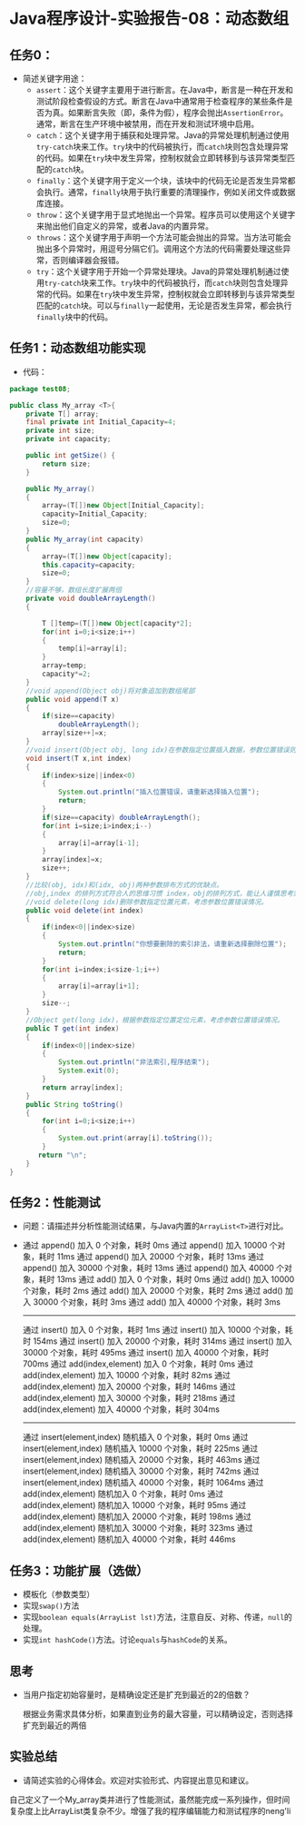 #  Java程序设计-实验报告-08：动态数组

## 任务0：

- 简述关键字用途：
  - `assert`：这个关键字主要用于进行断言。在Java中，断言是一种在开发和测试阶段检查假设的方式。断言在Java中通常用于检查程序的某些条件是否为真。如果断言失败（即，条件为假），程序会抛出`AssertionError`。通常，断言在生产环境中被禁用，而在开发和测试环境中启用。
  - `catch`：这个关键字用于捕获和处理异常。Java的异常处理机制通过使用`try-catch`块来工作。`try`块中的代码被执行，而`catch`块则包含处理异常的代码。如果在`try`块中发生异常，控制权就会立即转移到与该异常类型匹配的`catch`块。
  - `finally`：这个关键字用于定义一个块，该块中的代码无论是否发生异常都会执行。通常，`finally`块用于执行重要的清理操作，例如关闭文件或数据库连接。
  - `throw`：这个关键字用于显式地抛出一个异常。程序员可以使用这个关键字来抛出他们自定义的异常，或者Java的内置异常。
  - `throws`：这个关键字用于声明一个方法可能会抛出的异常。当方法可能会抛出多个异常时，用逗号分隔它们。调用这个方法的代码需要处理这些异常，否则编译器会报错。
  - `try`：这个关键字用于开始一个异常处理块。Java的异常处理机制通过使用`try-catch`块来工作。`try`块中的代码被执行，而`catch`块则包含处理异常的代码。如果在`try`块中发生异常，控制权就会立即转移到与该异常类型匹配的`catch`块。可以与`finally`一起使用，无论是否发生异常，都会执行`finally`块中的代码。

## 任务1：动态数组功能实现

-  代码：

```java
package test08;

public class My_array <T>{
    private T[] array;
    final private int Initial_Capacity=4;
    private int size;
    private int capacity;

    public int getSize() {
        return size;
    }

    public My_array()
    {
        array=(T[])new Object[Initial_Capacity];
        capacity=Initial_Capacity;
        size=0;
    }
    public My_array(int capacity)
    {
        array=(T[])new Object[capacity];
        this.capacity=capacity;
        size=0;
    }
    //容量不够，数组长度扩展两倍
    private void doubleArrayLength()
    {

        T []temp=(T[])new Object[capacity*2];
        for(int i=0;i<size;i++)
        {
            temp[i]=array[i];
        }
        array=temp;
        capacity*=2;
    }
    //void append(Object obj)将对象追加到数组尾部
    public void append(T x)
    {
        if(size==capacity)
            doubleArrayLength();
        array[size++]=x;
    }
    //void insert(Object obj, long idx)在参数指定位置插入数据，参数位置错误则不加入。
    void insert(T x,int index)
    {
        if(index>size||index<0)
        {
            System.out.println("插入位置错误，请重新选择插入位置");
            return;
        }
        if(size==capacity) doubleArrayLength();
        for(int i=size;i>index;i--)
        {
            array[i]=array[i-1];
        }
        array[index]=x;
        size++;
    }
    //比较(obj, idx)和(idx, obj)两种参数排布方式的优缺点。
    //obj,index 的排列方式符合人的思维习惯 index，obj的排列方式，能让人谨慎思考索引是否正确
    //void delete(long idx)删除参数指定位置元素，考虑参数位置错误情况。
    public void delete(int index)
    {
        if(index<0||index>size)
        {
            System.out.println("你想要删除的索引非法，请重新选择删除位置");
            return;
        }
        for(int i=index;i<size-1;i++)
        {
            array[i]=array[i+1];
        }
        size--;
    }
    //Object get(long idx)，根据参数指定位置定位元素，考虑参数位置错误情况。
    public T get(int index)
    {
        if(index<0||index>size)
        {
            System.out.println("非法索引,程序结束");
            System.exit(0);
        }
        return array[index];
    }
    public String toString()
    {
        for(int i=0;i<size;i++)
        {
            System.out.print(array[i].toString());
        }
       return "\n";
    }
}

```

## 任务2：性能测试

- 问题：请描述并分析性能测试结果，与Java内置的`ArrayList<T>`进行对比。

- 通过 append() 加入 0 个对象，耗时 0ms
  通过 append() 加入 10000 个对象，耗时 11ms
  通过 append() 加入 20000 个对象，耗时 13ms
  通过 append() 加入 30000 个对象，耗时 13ms
  通过 append() 加入 40000 个对象，耗时 13ms
  通过 add() 加入 0 个对象，耗时 0ms
  通过 add() 加入 10000 个对象，耗时 2ms
  通过 add() 加入 20000 个对象，耗时 2ms
  通过 add() 加入 30000 个对象，耗时 3ms
  通过 add() 加入 40000 个对象，耗时 3ms

  ---

  通过 insert() 加入 0 个对象，耗时 1ms
  通过 insert() 加入 10000 个对象，耗时 154ms
  通过 insert() 加入 20000 个对象，耗时 314ms
  通过 insert() 加入 30000 个对象，耗时 495ms
  通过 insert() 加入 40000 个对象，耗时 700ms
  通过 add(index,element) 加入 0 个对象，耗时 0ms
  通过 add(index,element) 加入 10000 个对象，耗时 82ms
  通过 add(index,element) 加入 20000 个对象，耗时 146ms
  通过 add(index,element) 加入 30000 个对象，耗时 218ms
  通过 add(index,element) 加入 40000 个对象，耗时 304ms

  ---

  通过 insert(element,index) 随机插入 0 个对象，耗时 0ms
  通过 insert(element,index) 随机插入 10000 个对象，耗时 225ms
  通过 insert(element,index) 随机插入 20000 个对象，耗时 463ms
  通过 insert(element,index) 随机插入 30000 个对象，耗时 742ms
  通过 insert(element,index) 随机插入 40000 个对象，耗时 1064ms
  通过 add(index,element) 随机加入 0 个对象，耗时 0ms
  通过 add(index,element) 随机加入 10000 个对象，耗时 95ms
  通过 add(index,element) 随机加入 20000 个对象，耗时 198ms
  通过 add(index,element) 随机加入 30000 个对象，耗时 323ms
  通过 add(index,element) 随机加入 40000 个对象，耗时 446ms

## 任务3：功能扩展（选做）

-  模板化（参数类型）
-  实现`swap()`方法
-  实现`boolean equals(ArrayList lst)`方法，注意自反、对称、传递，`null`的处理。
-  实现`int hashCode()`方法。讨论`equals`与`hashCode`的关系。

## 思考

- 当用户指定初始容量时，是精确设定还是扩充到最近的2的倍数？

  根据业务需求具体分析，如果直到业务的最大容量，可以精确设定，否则选择扩充到最近的两倍

## 实验总结

-  请简述实验的心得体会。欢迎对实验形式、内容提出意见和建议。

自己定义了一个My_array类并进行了性能测试，虽然能完成一系列操作，但时间复杂度上比ArrayList类复杂不少。增强了我的程序编辑能力和测试程序的neng'li